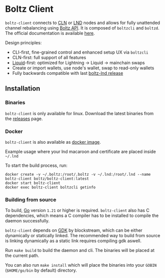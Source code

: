# Boltz Client

`boltz-client` connects to [CLN](https://github.com/ElementsProject/lightning/) or [LND](https://github.com/lightningnetwork/lnd/) nodes and allows for fully unattended channel rebalancing using [Boltz API](https://docs.boltz.exchange/v/api). It is composed of `boltzcli` and `boltzd`. The official documentation is available [here](https://docs.boltz.exchange/v/boltz-client/).

Design principles:
- CLI-first, fine-grained control and enhanced setup UX via `boltzcli`
- CLN-first: full support of all features
- [Liquid](https://liquid.net/)-first: optimized for Lightning -> Liquid -> mainchain swaps
- Create or import wallets, use node's wallet, swap to read-only wallets 
- Fully backwards compatible with last [boltz-lnd release](https://github.com/BoltzExchange/boltz-client/releases/tag/v1.2.7)


## Installation


### Binaries

`boltz-client` is only available for linux.
Download the latest binaries from the [releases](https://github.com/BoltzExchange/boltz-client/releases) page.

### Docker

`boltz-client` is also available as [docker image](https://hub.docker.com/r/boltz/boltz-client/tags).

Example usage where your lnd macaroon and certificate are placed inside `~/.lnd`

To start the build process, run:
```
docker create -v ~/.boltz:/root/.boltz -v ~/.lnd:/root/.lnd --name boltz-client boltz/boltz-client:latest
docker start boltz-client
docker exec boltz-client boltzcli getinfo
```

### Building from source

To build, [Go](https://go.dev/) version `1.21` or higher is required. `boltz-client` also has C dependencies, which means a C compiler has to be installed to compile the daemon successfully.

`boltz-client` depends on [GDK](https://github.com/Blockstream/gdk) by blockstream, which can be either dynamically or statically linked.
The recommended way to build from source is linking dynamically as a static link requires compiling gdk aswell.

Run `make build` to build the daemon and cli. The binaries will be placed at the current path.

You can also run `make install` which will place the binaries into your `GOBIN` (`$HOME/go/bin` by default) directory.

